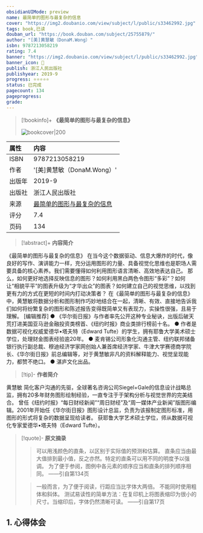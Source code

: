 ```yaml
---
obsidianUIMode: preview
name: 最简单的图形与最复杂的信息
cover: "https://img2.doubanio.com/view/subject/l/public/s33462992.jpg"
tags: book,已读
douban_url: "https://book.douban.com/subject/25755879/"
author: "[美]黄慧敏（DonaM.Wong）"
isbn: 9787213058219
rating: 7.4
banner: "https://img2.doubanio.com/view/subject/l/public/s33462992.jpg"
banner_icon: 📖
publish: 浙江人民出版社
publishyear: 2019-9
progress: ⭐⭐⭐⭐⭐
status: 已完成
pagecount: 134
pageprogress: 
grade: 
---
```

> [!bookinfo]+ **《最简单的图形与最复杂的信息》**
>
> ![bookcover|200](https://img2.doubanio.com/view/subject/l/public/s33462992.jpg)
>
| 属性   | 内容                                       |
|:------ |:------------------------------------------ |
| ISBN   | 9787213058219                             |
| 作者   | '[美]黄慧敏（DonaM.Wong）'                           |
| 出版年 | 2019-9                      | 
| 出版社 | 浙江人民出版社                          |
| 来源   | [最简单的图形与最复杂的信息](https://book.douban.com/subject/25755879/) |
| 评分   |  7.4                            |
| 页码   | 134                        |

> [!abstract]+ **内容简介**
> 
《最简单的图形与最复杂的信息》
在当今这个数据驱动、信息大爆炸的时代，像良好的写作、演讲能力一样，充分运用图形的力量、具备视觉化思维也是职场人需要具备的核心素养。我们需要懂得如何利用图形语言清晰、高效地表达自己。
那么，如何更好地选择反映信息的图形？如何利用黑白两色令图形“多彩”？如何让“相貌平平”的图表升级为“才华出众”的图表？如何建立自己的视觉思维，以找到更有力的方式在更短的时间内打动决策者？
在《最简单的图形与最复杂的信息》中，黄慧敏将数据分析和图形制作巧妙地结合在一起，清晰、有效、直接地告诉我们如何将纷繁复杂的图形和陈述报告变得既简单又有表现力，实操性很强，且易于理解。
[编辑推荐]
● 《华尔街日报》与作者率先公开这种专业秘诀，出版后破天荒打进美国亚马逊金融投资类榜首、《纽约时报》商业类排行榜前十名。
● 作者是数据可视化权威爱德华•塔夫特（Edward Tufte）的学生，拥有耶鲁大学美术硕士学位，处理财金图表经验逾20年。
● 麦肯锡公司形象化沟通主管、纽约联邦储备银行执行副总裁、穆迪经济学家网创始人兼首席经济学家、牛津大学赛德商学院长、《华尔街日报》前总编辑等，对于黄慧敏非凡的资料解释能力、视觉呈现能力，都赞不绝口。
● 湛庐文化出品。

> [!tip]- **作者简介**
>
 黄慧敏
简化客户沟通的先驱，全球著名咨询公司Siegel+Gale的信息设计战略总监，拥有20多年财务图形绘制经验，一直专注于于架构分析与视觉世界的完美结合。
曾任《纽约时报》“每日财经新闻”“周日财经”及“周一媒体产业新闻”版图形编辑。2001年开始任《华尔街日报》图形设计总监，负责为该报制定图形标准，用图形的形式将复杂的数据呈现给读者。
获耶鲁大学艺术硕士学位，师从数据可视化专家爱德华•塔夫特（Edward Tufte）。


> [!quote]- **原文摘录**
>
>>可以用浅颜色的直条，以区别于实际值的预测和估算。
直条应当由最大值排到最小值，反之亦然。特定的直条可以用不同的明度予以强调。
为了便于参阅，图例中各元素的顺序应当和直条的排列顺序相同。
——引自第134页
 >
>> 一般而言，为了便于阅读，行距应当比字体大两倍。
不能同时使用粗体和斜体。
测试易读性的简单方法：在复印机上将图表缩印为很小的尺寸。当缩印后，字体仍然清晰可读。
——引自第17页

## 1. 心得体会

